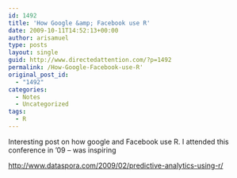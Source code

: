 ```yaml
---
id: 1492
title: 'How Google &amp; Facebook use R'
date: 2009-10-11T14:52:13+00:00
author: arisamuel
type: posts
layout: single
guid: http://www.directedattention.com/?p=1492
permalink: /How-Google-Facebook-use-R'
original_post_id:
  - "1492"
categories:
  - Notes
  - Uncategorized
tags:
  - R
---
```

Interesting post on how google and Facebook use R. I attended this conference in &#8217;09 &#8211; was inspiring

<a href="http://www.dataspora.com/2009/02/predictive-analytics-using-r/" target="_blank">http://www.dataspora.com/2009/02/predictive-analytics-using-r/</a>